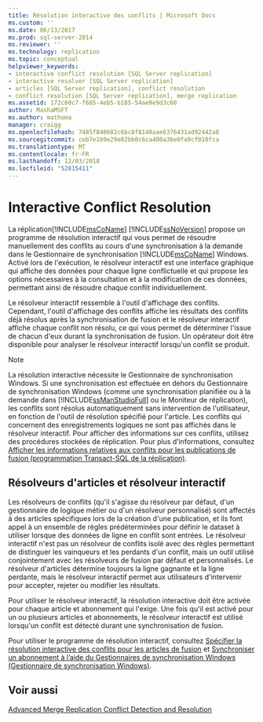 ```yaml
---
title: Résolution interactive des conflits | Microsoft Docs
ms.custom: ''
ms.date: 06/13/2017
ms.prod: sql-server-2014
ms.reviewer: ''
ms.technology: replication
ms.topic: conceptual
helpviewer_keywords:
- interactive conflict resolution [SQL Server replication]
- interactive resolver [SQL Server replication]
- articles [SQL Server replication], conflict resolution
- conflict resolution [SQL Server replication], merge replication
ms.assetid: 172c60c7-f605-4eb5-b185-54ae9e9d3c60
author: MashaMSFT
ms.author: mathoma
manager: craigg
ms.openlocfilehash: 7485f840682c6bc8f8140aae6376431ad92442a0
ms.sourcegitcommit: ceb7e1b9e29e02bb0c6ca400a36e0fa9cf010fca
ms.translationtype: MT
ms.contentlocale: fr-FR
ms.lasthandoff: 12/03/2018
ms.locfileid: "52815411"
---
```

# <a name="interactive-conflict-resolution"></a>Interactive Conflict Resolution
  La réplication[!INCLUDE[msCoName](../../../includes/msconame-md.md)] [!INCLUDE[ssNoVersion](../../../includes/ssnoversion-md.md)] propose un programme de résolution interactif qui vous permet de résoudre manuellement des conflits au cours d'une synchronisation à la demande dans le Gestionnaire de synchronisation [!INCLUDE[msCoName](../../../includes/msconame-md.md)] Windows. Activé lors de l'exécution, le résolveur interactif est une interface graphique qui affiche des données pour chaque ligne conflictuelle et qui propose les options nécessaires à la consultation et à la modification de ces données, permettant ainsi de résoudre chaque conflit individuellement.  
  
 Le résolveur interactif ressemble à l'outil d'affichage des conflits. Cependant, l'outil d'affichage des conflits affiche les résultats des conflits déjà résolus après la synchronisation de fusion et le résolveur interactif affiche chaque conflit non résolu, ce qui vous permet de déterminer l'issue de chacun d'eux durant la synchronisation de fusion. Un opérateur doit être disponible pour analyser le résolveur interactif lorsqu'un conflit se produit.  
  
> [!NOTE]  
>  La résolution interactive nécessite le Gestionnaire de synchronisation Windows. Si une synchronisation est effectuée en dehors du Gestionnaire de synchronisation Windows (comme une synchronisation planifiée ou à la demande dans [!INCLUDE[ssManStudioFull](../../../includes/ssmanstudiofull-md.md)] ou le Moniteur de réplication), les conflits sont résolus automatiquement sans intervention de l'utilisateur, en fonction de l'outil de résolution spécifié pour l'article. Les conflits qui concernent des enregistrements logiques ne sont pas affichés dans le résolveur interactif. Pour afficher des informations sur ces conflits, utilisez des procédures stockées de réplication. Pour plus d’informations, consultez [Afficher les informations relatives aux conflits pour les publications de fusion &#40;programmation Transact-SQL de la réplication&#41;](../view-conflict-information-for-merge-publications.md).  
  
## <a name="article-resolvers-and-the-interactive-resolver"></a>Résolveurs d'articles et résolveur interactif  
 Les résolveurs de conflits (qu'il s'agisse du résolveur par défaut, d'un gestionnaire de logique métier ou d'un résolveur personnalisé) sont affectés à des articles spécifiques lors de la création d'une publication, et ils font appel à un ensemble de règles prédéterminées pour définir le dataset à utiliser lorsque des données de ligne en conflit sont entrées. Le résolveur interactif n'est pas un résolveur de conflits isolé avec des règles permettant de distinguer les vainqueurs et les perdants d'un conflit, mais un outil utilisé conjointement avec les résolveurs de fusion par défaut et personnalisés. Le résolveur d'articles détermine toujours la ligne gagnante et la ligne perdante, mais le résolveur interactif permet aux utilisateurs d'intervenir pour accepter, rejeter ou modifier les résultats.  
  
 Pour utiliser le résolveur interactif, la résolution interactive doit être activée pour chaque article et abonnement qui l'exige. Une fois qu'il est activé pour un ou plusieurs articles et abonnements, le résolveur interactif est utilisé lorsqu'un conflit est détecté durant une synchronisation de fusion.  
  
 Pour utiliser le programme de résolution interactif, consultez [Spécifier la résolution interactive des conflits pour les articles de fusion](../publish/specify-interactive-conflict-resolution-for-merge-articles.md) et [Synchroniser un abonnement à l’aide du Gestionnaires de synchronisation Windows &#40;Gestionnaire de synchronisation Windows&#41;](../synchronize-a-subscription-using-windows-synchronization-manager.md).  
  
## <a name="see-also"></a>Voir aussi  
 [Advanced Merge Replication Conflict Detection and Resolution](advanced-merge-replication-conflict-detection-and-resolution.md)  
  
  

